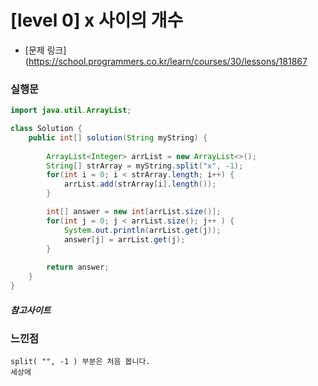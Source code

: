 # [level 0] x 사이의 개수

* [문제 링크](https://school.programmers.co.kr/learn/courses/30/lessons/181867


### 실행문
```java
import java.util.ArrayList;

class Solution {
    public int[] solution(String myString) {
        
        ArrayList<Integer> arrList = new ArrayList<>();
        String[] strArray = myString.split("x", -1);
        for(int i = 0; i < strArray.length; i++) {
            arrList.add(strArray[i].length());
        }

        int[] answer = new int[arrList.size()];
        for(int j = 0; j < arrList.size(); j++ ) {
            System.out.println(arrList.get(j));
            answer[j] = arrList.get(j);
        }
        
        return answer;
    }
}
```


##### 참고사이트


### 느낀점
```
split( "", -1 ) 부분은 처음 봅니다.
세상에  
``` 